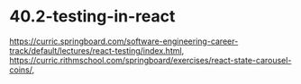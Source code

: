 # 40.2-testing-in-react
https://curric.springboard.com/software-engineering-career-track/default/lectures/react-testing/index.html, https://curric.rithmschool.com/springboard/exercises/react-state-carousel-coins/, 
